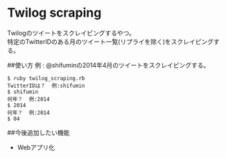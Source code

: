 Twilog scraping
===============
Twilogのツイートをスクレイピングするやつ。  
特定のTwitterIDのある月のツイート一覧(リプライを除く)をスクレイピングする。  


##使い方
例 : @shifuminの2014年4月のツイートをスクレイピングする。

`$ ruby twilog_scraping.rb`  
`TwitterIDは？  例:shifumin`  
`$ shifumin`  
`何年？  例:2014`  
`$ 2014`  
`何年？  例:2014`  
`$ 04`  



##今後追加したい機能
* Webアプリ化  
  
